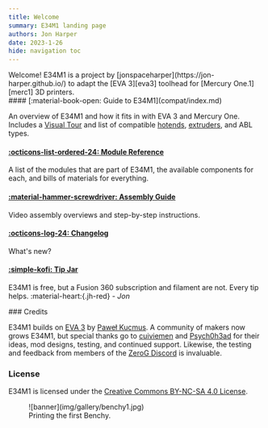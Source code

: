 ```yaml
---
title: Welcome
summary: E34M1 landing page
authors: Jon Harper
date: 2023-1-26
hide: navigation toc
---
```


<div markdown class="jh-grid-container jh-grid-2">
<div markdown class="jh-grid-container jh-grid-1">
Welcome! E34M1 is a project by [jonspaceharper](https://jon-harper.github.io/) to adapt the [EVA 3][eva3] toolhead for [Mercury One.1][merc1] 3D printers.

<div markdown class="jh-card">
#### [:material-book-open: Guide to E34M1](compat/index.md)

An overview of E34M1 and how it fits in with EVA 3 and Mercury One. Includes a [Visual Tour](tour.md) and list of compatible [hotends](compat/hotends.md), [extruders](compat/drives.md), and ABL types.

#### [:octicons-list-ordered-24: Module Reference](modules/index.md)

A list of the modules that are part of E34M1, the available components for each, and bills of materials for everything.

#### [:material-hammer-screwdriver: Assembly Guide](assembly/index.md)

Video assembly overviews and step-by-step instructions.

#### [:octicons-log-24: Changelog](changelog.md)

What's new?

#### [:simple-kofi: Tip Jar](https://ko-fi.com/jonspaceharper)

E34M1 is free, but a Fusion 360 subscription and filament are not. Every tip helps. :material-heart:{.jh-red} *- Jon*

</div>
<div markdown class="jh-card">
### Credits

E34M1 builds on [EVA 3](eva3) by [Paweł Kucmus](https://github.com/pkucmus). A community of makers now grows E34M1, but special thanks go to [cuiviemen](https://www.printables.com/@cuiviemen_127292) and [Psych0h3ad](https://www.printables.com/@Psych0h3ad_168275) for their ideas, mod designs, testing, and continued support. Likewise, the testing and feedback from members of the [ZeroG Discord](https://discord.io/zerog) is invaluable.

### License

E34M1 is licensed under the [Creative Commons BY-NC-SA 4.0 License](https://creativecommons.org/licenses/by-nc-sa/4.0/).

</div>
</div>
<div markdown class="jh-grid-img">
<figure markdown>
![banner](img/gallery/benchy1.jpg)
    <figcaption markdown>
    Printing the first Benchy.
    </figcaption>
</figure>
</div>

[eva3]: https://main.eva-3d.page/
[merc1]: https://docs.zerog.one/